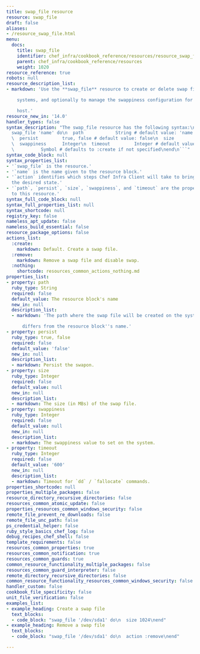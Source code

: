```yaml
---
title: swap_file resource
resource: swap_file
draft: false
aliases:
- /resource_swap_file.html
menu:
  docs:
    title: swap_file
    identifier: chef_infra/cookbook_reference/resources/resource_swap_file.md swap_file
    parent: chef_infra/cookbook_reference/resources
    weight: 1020
resource_reference: true
robots: null
resource_description_list:
- markdown: 'Use the **swap_file** resource to create or delete swap files on Linux

    systems, and optionally to manage the swappiness configuration for a

    host.'
resource_new_in: '14.0'
handler_types: false
syntax_description: "The swap_file resource has the following syntax:\n\n``` ruby\n\
  swap_file 'name' do\n  path            String # default value: 'name' unless specified\n\
  \  persist         true, false # default value: false\n  size            Integer\n\
  \  swappiness      Integer\n  timeout         Integer # default value: 600\n  action\
  \          Symbol # defaults to :create if not specified\nend\n```"
syntax_code_block: null
syntax_properties_list:
- '`swap_file` is the resource.'
- '`name` is the name given to the resource block.'
- '`action` identifies which steps Chef Infra Client will take to bring the node into
  the desired state.'
- '`path`, `persist`, `size`, `swappiness`, and `timeout` are the properties available
  to this resource.'
syntax_full_code_block: null
syntax_full_properties_list: null
syntax_shortcode: null
registry_key: false
nameless_apt_update: false
nameless_build_essential: false
resource_package_options: false
actions_list:
  :create:
    markdown: Default. Create a swap file.
  :remove:
    markdown: Remove a swap file and disable swap.
  :nothing:
    shortcode: resources_common_actions_nothing.md
properties_list:
- property: path
  ruby_type: String
  required: false
  default_value: The resource block's name
  new_in: null
  description_list:
  - markdown: 'The path where the swap file will be created on the system if it

      differs from the resource block''s name.'
- property: persist
  ruby_type: true, false
  required: false
  default_value: 'false'
  new_in: null
  description_list:
  - markdown: Persist the swapon.
- property: size
  ruby_type: Integer
  required: false
  default_value: null
  new_in: null
  description_list:
  - markdown: The size (in MBs) of the swap file.
- property: swappiness
  ruby_type: Integer
  required: false
  default_value: null
  new_in: null
  description_list:
  - markdown: The swappiness value to set on the system.
- property: timeout
  ruby_type: Integer
  required: false
  default_value: '600'
  new_in: null
  description_list:
  - markdown: Timeout for `dd` / `fallocate` commands.
properties_shortcode: null
properties_multiple_packages: false
resource_directory_recursive_directories: false
resources_common_atomic_update: false
properties_resources_common_windows_security: false
remote_file_prevent_re_downloads: false
remote_file_unc_path: false
ps_credential_helper: false
ruby_style_basics_chef_log: false
debug_recipes_chef_shell: false
template_requirements: false
resources_common_properties: true
resources_common_notification: true
resources_common_guards: true
common_resource_functionality_multiple_packages: false
resources_common_guard_interpreter: false
remote_directory_recursive_directories: false
common_resource_functionality_resources_common_windows_security: false
handler_custom: false
cookbook_file_specificity: false
unit_file_verification: false
examples_list:
- example_heading: Create a swap file
  text_blocks:
  - code_block: "swap_file '/dev/sda1' do\n  size 1024\nend"
- example_heading: Remove a swap file
  text_blocks:
  - code_block: "swap_file '/dev/sda1' do\n  action :remove\nend"

---
```

